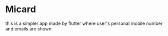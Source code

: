 # Micard
this is a simpler app made by flutter  where user's personal mobile number and emails are shown
